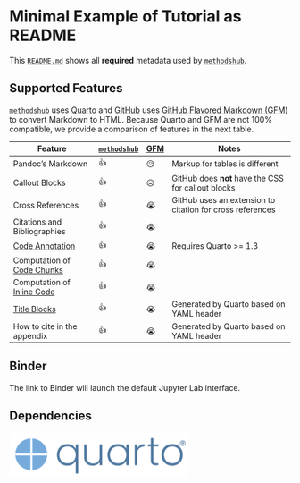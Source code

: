 # Minimal Example of Tutorial as README

This [`README.md`](https://github.com/GESIS-Methods-Hub/minimal-example-readme/blob/main/README.md) shows all **required** metadata used by [`methodshub`](https://github.com/GESIS-Methods-Hub/methodshub).

## Supported Features

[`methodshub`](https://github.com/GESIS-Methods-Hub/methodshub) uses [Quarto](https://quarto.org/) and [GitHub](https://github.com) uses [GitHub Flavored Markdown (GFM)](https://github.github.com/gfm/) to convert Markdown to HTML. Because Quarto and GFM are not 100% compatible, we provide a comparison of features in the next table.

| Feature | [`methodshub`](https://github.com/GESIS-Methods-Hub/methodshub) | [GFM](https://github.github.com/gfm/) | Notes |
| --- | --- | --- | --- |
| Pandoc’s Markdown | 👍 | 😥 | Markup for tables is different |
| Callout Blocks | 👍 | 😥 | GitHub does **not** have the CSS for callout blocks |
| Cross References | 👍 | 😭 | GitHub uses an extension to citation for cross references |
| Citations and Bibliographies | 👍 | 😭 | |
| [Code Annotation](https://quarto.org/docs/authoring/code-annotation.html) | 👍 | 😭 | Requires Quarto >= 1.3 |
| Computation of [Code Chunks](https://rmarkdown.rstudio.com/lesson-3.html) | 👍 | 😭 | |
| Computation of [Inline Code](https://rmarkdown.rstudio.com/lesson-4.html) | 👍 | 😭 | |
| [Title Blocks](https://quarto.org/docs/authoring/title-blocks.html) | 👍 | 😭 | Generated by Quarto based on YAML header |
| How to cite in the appendix | 👍 | 😭 | Generated by Quarto based on YAML header |

## Binder

The link to Binder will launch the default Jupyter Lab interface.

## Dependencies

![Quarto](img/quarto.png)
